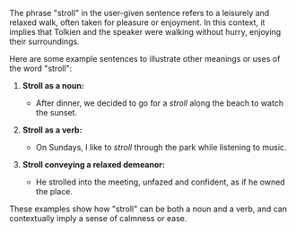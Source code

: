 The phrase "stroll" in the user-given sentence refers to a leisurely and relaxed walk, often taken for pleasure or enjoyment. In this context, it implies that Tolkien and the speaker were walking without hurry, enjoying their surroundings.

Here are some example sentences to illustrate other meanings or uses of the word "stroll":

1. **Stroll as a noun:**  
   - After dinner, we decided to go for a *stroll* along the beach to watch the sunset.

2. **Stroll as a verb:**  
   - On Sundays, I like to *stroll* through the park while listening to music.

3. **Stroll conveying a relaxed demeanor:**  
   - He strolled into the meeting, unfazed and confident, as if he owned the place.

These examples show how "stroll" can be both a noun and a verb, and can contextually imply a sense of calmness or ease.